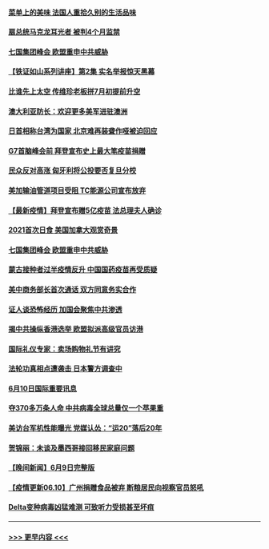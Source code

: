 #### [菜单上的美味 法国人重拾久别的生活品味](../pages/prog202/a103139911.md?t=06110751) 
#### [扇总统马克龙耳光者 被判4个月监禁](../pages/prog202/a103139913.md?t=06110751) 
#### [七国集团峰会 欧盟重申中共威胁](../pages/prog202/a103139928.md?t=06110751) 
#### [【铁证如山系列讲座】第2集 实名举报惊天黑幕](../pages/prog202/a103139907.md?t=06110751) 
#### [比谁先上太空 传维珍老板拼7月初提前升空](../pages/prog202/a103139903.md?t=06110751) 
#### [澳大利亚防长：欢迎更多美军进驻澳洲](../pages/prog202/a103139894.md?t=06110751) 
#### [日首相称台湾为国家 北京难再装聋作哑被迫回应](../pages/prog202/a103139828.md?t=06110751) 
#### [G7首脑峰会前 拜登宣布史上最大笔疫苗捐赠](../pages/prog202/a103139878.md?t=06110751) 
#### [民众反对高涨 匈牙利将公投要否复旦分校](../pages/prog202/a103139870.md?t=06110751) 
#### [美加输油管道项目受阻 TC能源公司宣布放弃](../pages/prog202/a103139729.md?t=06110751) 
#### [【最新疫情】拜登宣布赠5亿疫苗 法总理夫人确诊](../pages/prog202/a103139723.md?t=06110751) 
#### [2021首次日食 美国加拿大观赏奇景](../pages/prog202/a103139736.md?t=06110751) 
#### [七国集团峰会 欧盟重申中共威胁](../pages/prog202/a103139685.md?t=06110751) 
#### [蒙古接种者过半疫情反升 中国国药疫苗再受质疑](../pages/prog202/a103139606.md?t=06110751) 
#### [美中商务部长首次通话 双方同意务实合作](../pages/prog202/a103139637.md?t=06110751) 
#### [证人谈恐怖经历 加国会聚焦中共渗透](../pages/prog202/a103139625.md?t=06110751) 
#### [揭中共操纵香港选举 欧盟拟派高级官员访港](../pages/prog202/a103139484.md?t=06110751) 
#### [国际礼仪专家：卖场购物礼节有讲究](../pages/prog202/a103139433.md?t=06110751) 
#### [法轮功真相点遭袭击 日本警方调查中](../pages/prog202/a103139422.md?t=06110751) 
#### [6月10日国际重要讯息](../pages/prog202/a103139420.md?t=06110751) 
#### [夺370多万条人命 中共病毒全球总量仅一个苹果重](../pages/prog202/a103139407.md?t=06110751) 
#### [美访台军机性能曝光 党媒认怂：“运20”落后20年](../pages/prog202/a103139349.md?t=06110751) 
#### [贺锦丽：未谈及墨西哥接回移民家庭问题](../pages/prog202/a103138997.md?t=06110751) 
#### [【晚间新闻】6月9日完整版](../pages/prog202/a103139203.md?t=06110751) 
#### [【疫情更新06.10】广州捐赠食品被弃 断粮居民向视察官员怒吼](../pages/prog202/a103133785.md?t=06110751) 
#### [Delta变种病毒凶猛难测 可致听力受损甚至坏疽](../pages/prog202/a103138690.md?t=06110751) 

----
#### [ >>> 更早内容 <<< ](../indexes/prog202-earlier.md)
